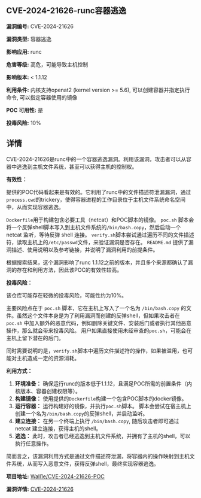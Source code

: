## CVE-2024-21626-runc容器逃逸

**漏洞编号:** CVE-2024-21626

**漏洞类型:** 容器逃逸

**影响应用:** runc

**危害等级:** 高危，可能导致主机控制

**影响版本:** < 1.1.12

**利用条件:** 内核支持openat2 (kernel version >= 5.6), 可以创建容器并指定执行命令, 可以指定容器使用的镜像

**POC 可用性:** 是

**投毒风险:** 10%

## 详情

CVE-2024-21626是runc中的一个容器逃逸漏洞。利用该漏洞，攻击者可以从容器中逃逸到主机文件系统，甚至可以获得主机的控制权。

**有效性：**

提供的POC代码看起来是有效的。它利用了runc中的文件描述符泄漏漏洞，通过`process.cwd`的trickery，使得容器进程的工作目录位于主机文件系统命名空间中，从而实现容器逃逸。

`Dockerfile`用于构建包含必要工具（netcat）和POC脚本的镜像。
`poc.sh` 脚本会将一个反弹shell脚本写入到主机文件系统的`/bin/bash.copy`，然后启动一个 netcat 监听，等待反弹 shell 连接。
`verify.sh`脚本尝试通过遍历不同的文件描述符，读取主机上的`/etc/passwd`文件，来验证漏洞是否存在。
`README.md` 提供了漏洞描述、使用说明以及参考链接，并说明了漏洞利用的前提条件。

根据搜索结果，这个漏洞影响了runc 1.1.12之前的版本，并且多个来源都确认了漏洞的存在和利用方法，因此该POC的有效性较高。

**投毒风险：**

该仓库可能存在轻微的投毒风险，可能性约为10%。

主要风险点在于 `poc.sh` 脚本，它在主机上写入了一个名为 `/bin/bash.copy` 的文件。虽然这个文件本身是为了利用漏洞而创建的反弹shell，但如果攻击者在 `poc.sh` 中加入额外的恶意代码，例如删除关键文件、安装后门或者执行其他恶意操作，那么就会带来投毒风险。 用户如果直接使用未经审查的`poc.sh`，可能会在主机上留下潜在的后门。

同时需要说明的是，`verify.sh`脚本中遍历文件描述符的操作，如果被滥用，也可能对主机造成一定的资源消耗。

**利用方式：**

1.  **环境准备：** 确保运行runc的版本低于1.1.12，且满足POC所需的前置条件（内核版本、容器创建权限等）。
2.  **构建镜像：** 使用提供的`Dockerfile`构建一个包含POC脚本的docker镜像。
3.  **运行容器：** 运行构建好的镜像，并执行`poc.sh`脚本。 脚本会尝试在宿主机上创建一个名为`/bin/bash.copy`的反弹shell，并启动监听。
4.  **建立连接：** 在另一个终端上执行 `/bin/bash.copy`, 随后攻击者即可通过 netcat 建立连接，获得主机的shell。
5.  **逃逸：** 此时，攻击者已经逃逸到主机文件系统，并拥有了主机的shell，可以执行任意操作。

简而言之，该漏洞利用方式是通过文件描述符泄漏，将容器内的操作映射到主机文件系统，从而写入恶意文件，获得反弹shell，最终实现容器逃逸。

**项目地址:** [Wall1e/CVE-2024-21626-POC](https://github.com/Wall1e/CVE-2024-21626-POC)

**漏洞详情:** [CVE-2024-21626](https://nvd.nist.gov/vuln/detail/CVE-2024-21626)